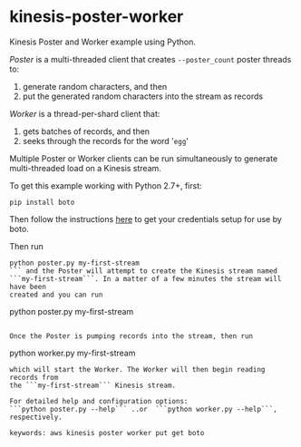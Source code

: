 kinesis-poster-worker
=====================

Kinesis Poster and Worker example using Python.

_Poster_ is a multi-threaded client that creates ```--poster_count``` poster 
threads to: 
 1. generate random characters, and then
 2. put the generated random characters into the stream as records

_Worker_ is a thread-per-shard client that:  
 1. gets batches of records, and then
 2. seeks through the records for the word '```egg```'

Multiple Poster or Worker clients can be run simultaneously to generate 
multi-threaded load on a Kinesis stream. 

To get this example working with Python 2.7+, first:
````
pip install boto
````
Then follow the instructions [here](http://docs.pythonboto.org/en/latest/getting_started.html#configuring-boto-credentials) to get your credentials setup for use by boto.

Then run 
````
python poster.py my-first-stream
``` and the Poster will attempt to create the Kinesis stream named 
```my-first-stream```. In a matter of a few minutes the stream will have been 
created and you can run 
````
python poster.py my-first-stream
``` again. Poster will then use multiple threads to pump records into the stream.

Once the Poster is pumping records into the stream, then run 
````
python worker.py my-first-stream
```
which will start the Worker. The Worker will then begin reading records from 
the ```my-first-stream``` Kinesis stream.

For detailed help and configuration options:
```python poster.py --help``` ..or  ```python worker.py --help```, respectively.

keywords: aws kinesis poster worker put get boto